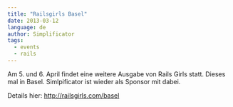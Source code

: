 ```yaml
---
title: "Railsgirls Basel"
date: 2013-03-12
language: de
author: Simplificator
tags:
  - events
  - rails
---
```


Am 5. und 6. April findet eine weitere Ausgabe von Rails Girls statt. Dieses mal in Basel. Simlpificator ist wieder als Sponsor mit dabei.

Details hier: http://railsgirls.com/basel
